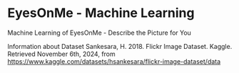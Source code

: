 # EyesOnMe - Machine Learning

Machine Learning of EyesOnMe - Describe the Picture for You

Information about Dataset
Sankesara, H. 2018. Flickr Image Dataset. Kaggle. Retrieved November 6th, 2024, from https://www.kaggle.com/datasets/hsankesara/flickr-image-dataset/data 
